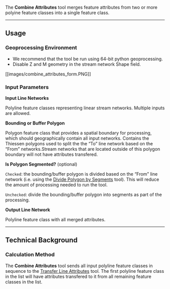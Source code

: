 The **Combine Attributes** tool merges feature attributes from two or more polyine feature classes into a single feature class.  

_______________________________________________________________
## Usage

### Geoprocessing Environment
* We recommend that the tool be run using 64-bit python geoprocessing.
* Disable Z and M geometry in the stream network Shape field.

[[images/combine_attributes_form.PNG]]

### Input Parameters

**Input Line Networks**

Polyline feature classes representing linear stream networks.  Multiple inputs are allowed. 

**Bounding or Buffer Polygon**

Polygon feature class that provides a spatial boundary for processing, which should geographically contain all input networks. Contains the Thiessen polygons used to split the the “To” line network based on the “From” networks.Stream networks that are located outside of this polygon boundary will not have attributes transfered.

**Is Polygon Segmented?** (optional)

`Checked`: the bounding/buffer polygon is divided based on the “From” line network (i.e. using the [Divide Polygon by Segments](https://github.com/SouthForkResearch/gnat/wiki/Divide-Polygon-by-Segments) tool). This will reduce the amount of processing needed to run the tool.

`Unchecked`: divide the bounding/buffer polygon into segments as part of the processing.

**Output Line Network**

Polyline feature class with all merged attributes.

_______________________________________________________________
## Technical Background

### Calculation Method

The **Combine Attributes** tool sends all input polyline feature classes in sequence to the [Transfer Line Attributes](https://github.com/SouthForkResearch/gnat/wiki/Transfer-Line-Attributes) tool.  The first polyline feature class in the list will have attributes transfered to it from all remaining feature classes in the list.